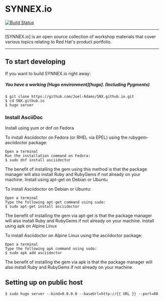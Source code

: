 # SYNNEX.io

[![Build Status](https://travis-ci.org/RedHatGov/redhatgov.github.io.svg?branch=docs)](https://travis-ci.org/RedHatGov/redhatgov.github.io)


----

[SYNNEX.io] is an open source collection of workshop materials that
cover various topics relating to Red Hat's product portfolio.

----

## To start developing

If you want to build SYNNEX.io right away:

##### You have a working [Hugo environment][hugo]. (Including Pygments)

    $ git clone https://github.com/Joel-Adams/SNX.github.io.git
    $ cd SNX.github.io
    $ hugo server

### Install AsciiDoc
Install using yum or dnf on Fedora

To install Asciidoctor on Fedora (or RHEL via EPEL) using the rubygem-asciidoctor package:

    Open a terminal
    Run the installation command on Fedora:
    $ sudo dnf install asciidoctor

The benefit of installing the gem using this method is that the package manager will also install Ruby and RubyGems if not already on your machine.
Install using apt-get on Debian or Ubuntu

To install Asciidoctor on Debian or Ubuntu:

    Open a terminal
    Type the following apt-get command using sudo:
    $ sudo apt-get install asciidoctor

The benefit of installing the gem via apt-get is that the package manager will also install Ruby and RubyGems if not already on your machine.
Install using apk on Alpine Linux

To install Asciidoctor on Alpine Linux using the asciidoctor package:

    Open a terminal
    Type the following apk command using sudo:
    $ sudo apk add asciidoctor

The benefit of installing the gem via apk is that the package manager will also install Ruby and RubyGems if not already on your machine.


## Setting up on public host

    $ sudo hugo server --bind=0.0.0.0 --baseUrl=http://{{ URL }} --port=80
